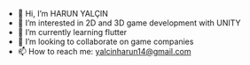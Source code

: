 - 👋 Hi, I’m HARUN YALÇIN
- 👀 I’m interested in 2D and 3D game development with UNITY
- 🌱 I’m currently learning flutter
- 💞️ I’m looking to collaborate on game companies
- 📫 How to reach me: yalcinharun14@gmail.com

<!---
ylcnhrn/ylcnhrn is a ✨ special ✨ repository because its `README.md` (this file) appears on your GitHub profile.
You can click the Preview link to take a look at your changes.
--->
